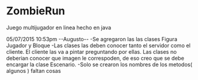 # ZombieRun
Juego multijugador en linea hecho en java

05/07/2015 10:53pm --Augusto--
-Se agregaron las las clases Figura Jugador y Bloque
-Las clases las deben conocer tanto el servidor como el cliente. El cliente las va a pintar preguntando por ellas.
Las clases no deberian conocer que imagen le correspoden, de eso creo que se debe encargar la clase Escenario.
-Solo se crearon los nombres de los metodos( algunos ) faltan cosas
